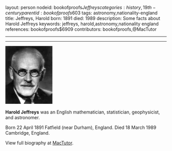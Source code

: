 layout: person
nodeid: bookofproofs$Jeffreys
categories: history,19th-century
parentid: bookofproofs$603
tags: astronomy,nationality-england
title: Jeffreys, Harold
born: 1891
died: 1989
description: Some facts about Harold Jeffreys
keywords: jeffreys, harold,astronomy,nationality england
references: bookofproofs$6909
contributors: bookofproofs,@MacTutor

---


---

![Jeffreys.jpg](https://github.com/bookofproofs/bookofproofs.github.io/blob/main/_sources/_assets/images/portraits/Jeffreys.jpg?raw=true)

**Harold Jeffreys** was an English mathematician, statistician, geophysicist, and astronomer.

Born 22 April 1891 Fatfield (near Durham), England. Died 18 March 1989 Cambridge, England.


View full biography at [MacTutor](https://mathshistory.st-andrews.ac.uk/Biographies/Jeffreys/).